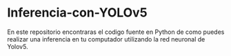# Inferencia-con-YOLOv5
En este repositorio encontraras el codigo fuente en Python de como puedes realizar una inferencia en tu computador utilizando la red neuronal de Yolov5.
